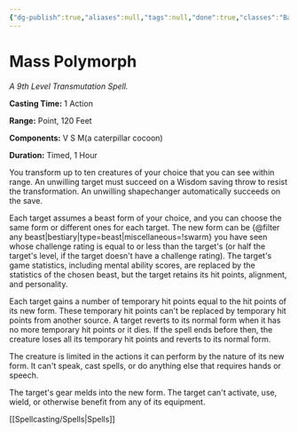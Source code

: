 ```yaml
---
{"dg-publish":true,"aliases":null,"tags":null,"done":true,"classes":"Bard, Sorcerer, Wizard,","spellLevel":9,"school":"Transmutation","source":"XGE","permalink":"/spells/mass-polymorph/","dgHomeLink":false,"dgPassFrontmatter":true}
---
```


# Mass Polymorph
*A 9th Level Transmutation Spell.*

**Casting Time:** 1 Action

**Range:** Point, 120 Feet

**Components:** V S M(a caterpillar cocoon)

**Duration:** Timed, 1 Hour

You transform up to ten creatures of your choice that you can see within range. An unwilling target must succeed on a Wisdom saving throw to resist the transformation. An unwilling shapechanger automatically succeeds on the save.



Each target assumes a beast form of your choice, and you can choose the same form or different ones for each target. The new form can be {@filter any beast|bestiary|type=beast|miscellaneous=!swarm} you have seen whose challenge rating is equal to or less than the target's (or half the target's level, if the target doesn't have a challenge rating). The target's game statistics, including mental ability scores, are replaced by the statistics of the chosen beast, but the target retains its hit points, alignment, and personality.



Each target gains a number of temporary hit points equal to the hit points of its new form. These temporary hit points can't be replaced by temporary hit points from another source. A target reverts to its normal form when it has no more temporary hit points or it dies. If the spell ends before then, the creature loses all its temporary hit points and reverts to its normal form.



The creature is limited in the actions it can perform by the nature of its new form. It can't speak, cast spells, or do anything else that requires hands or speech.



The target's gear melds into the new form. The target can't activate, use, wield, or otherwise benefit from any of its equipment.

[[Spellcasting/Spells|Spells]]